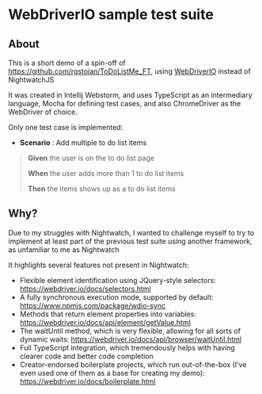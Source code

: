 
# WebDriverIO sample test suite

## About
This is a short demo of a spin-off of https://github.com/rgstoian/ToDoListMe_FT, using [WebDriverIO](https://webdriver.io/) instead of NightwatchJS

It was created in Intellij Webstorm, and uses TypeScript as an intermediary language, Mocha for defining test cases, and also ChromeDriver as the WebDriver of choice.

Only one test case is implemented:

- **Scenario** : Add multiple to do list items

>**Given** the user is on the to do list page
>
>**When** the user adds more than 1 to do list items
>
>**Then** the items shows up as a to do list items

## Why?
Due to my struggles with Nightwatch, I wanted to challenge myself to try to implement at least part of the previous test suite using another framework, as unfamiliar to me as Nightwatch

It highlights several features not present in Nightwatch:
-	Flexible element identification using JQuery-style selectors: https://webdriver.io/docs/selectors.html
-	A fully synchronous execution mode, supported by default: https://www.npmjs.com/package/wdio-sync
-	Methods that return element properties into variables: https://webdriver.io/docs/api/element/getValue.html
-	The waitUntil method, which is very flexible, allowing for all sorts of dynamic waits: https://webdriver.io/docs/api/browser/waitUntil.html
-	Full TypeScript integration, which tremendously helps with having clearer code and better code completion
-	Creator-endorsed boilerplate projects,  which run out-of-the-box (I’ve even used one of them as a base for creating my demo): https://webdriver.io/docs/boilerplate.html
